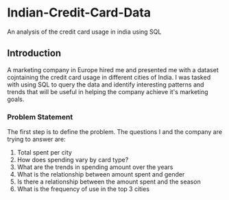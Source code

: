 # Indian-Credit-Card-Data
An analysis of the credit card usage in india using SQL  
## Introduction
A marketing company in Europe hired me and presented me with a dataset cojntaining the credit card usage in different cities of India. I was tasked with using SQL to query the data and identify interesting patterns and trends that will be useful in helping the company achieve it's marketing goals.

### Problem Statement

The first step is to define the problem. The questions I and the company are trying to answer are:
1.	Total spent per city
2.	How does spending vary by card type?
3.	What are the trends in spending amount over the years
4.	What is the relationship between amount spent and gender
5.	Is there a relationship between the amount spent and the season
6.	What is the frequency of use in the top 3 cities

